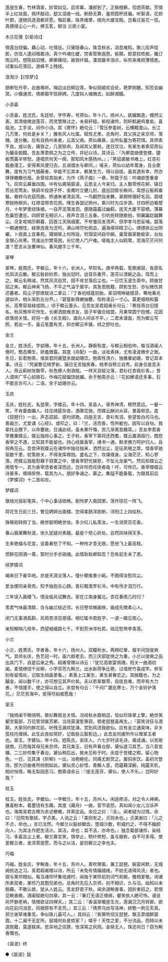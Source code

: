 <!-- { "loadSidebar": true } -->
莲座生春，竹林滴翠，妙常如见。启帘幕，潘郎到了。正旃檀爇，恰团茶献。芳情半上红妆面，佩环敲动，郄又泪痕一线。断肠无算，羞把霞杯抚徧。听絮语，花娇叶颤，道随风逐浪都非愿。悔前番，珠弄维摩，绾向大雄宝殿。岂看过昙花一现，真撩得尘心一片。捧玉茗，聊当  兰房小宴。


木兰花慢【《偷诗》】

傍莲台绕徧，藕心动、吐情丝。只黛隐春山，珠含秋水，消息难知。歌儿绘声绘影，仿佳人遣闷暗裁诗。真个吟魂化蜨，焚香暂聚遐思。偷期，郎意较侬痴，纔订雨云时。想陈姑旧憾，卿卿痛彻，故锁纤眉。凄其酸辛泪点，纵煎来难把薄情医。试看仙花落后，游蜂不上残枝。


浪淘沙【《惊梦》】

肠断牡丹亭，此曲难听。梅边淡白柳边青。争似丽娘欢会处，艳梦刚醒。知否会幽冥。小像通灵。倩卿眉宇现婷娉。几度钩人魂魄去，如醉湘醹。


小添喜

小添喜，姓沈氏，名廷桢，字怀寿，号燕仙，年十八，扬州人。妩媚飘逸，翛然尘表。其清俊微逊莲芬，而灵慧殊过之，未易轩轾。俯视诸伶，则轩鹤避鸡羣矣。喜临池，工手谈，间作小诗。其《寄怀》絶句云：『雪压参差树，云横黯澹山。长江几万里，何处是乡关？』雅有风人吐属。赋性尤孝。总角时，其父挟之来京师，落魄，遂分散。后有自扬州来者，云其父病。燕仙痛甚，出所私蓄为寄药饵。其师素不良，或以告，痛笞之，几至殒命。及闻其父噩耗，遂日饮泣。有某生者素契燕仙为醵金脱籍。吾友萧君佩之为之立传，并纪以诗。其诗云：『为卿度曲便登楼，婕板莺簧半带愁。道唱奈何天一阕，那知风木感扬州。』；『黑貂裘敝书难上，红杏衫裁曲漫工。安得乘风便归去，五湖烟水与卿同。』嗟夫，燕仙以幼年鬻身，且业歌舞，度有为习气锢蔽者，卒能不忘其本，赖某生力，得以自拔。虽其遇有幸，然亦铮铮皦皦也哉。余曾综其始末，为作《燕子曲》一章，附载于后：吟魂欲堕重奋飞，风帘云幕垂四围。中有仙禽隔窗语，云思主人今来归。主人飘零傍花柳，镇日芳丛觅莺友。铁鹞半投游子怀，金鹰时立健儿肘。逡巡回辔长楸间，鸾想云髻鸦垂鬟。巷转乌衣窈而曲，桥通朱雀清且湾。一鸟翻然自来舞，翠翅修翎好毛羽。碧缕寒抛杨柳风，红襟湿带杏花雨。降生香国记扬州，乘兴时为瓜步游。廿四桥边看壁月，十年梦里绕珠楼。一自芹泥落淮泗，便随霜露过幽蓟。连天大厦不容栖，薄幕危巢恐遭忌。四顾曾无相识人，吞声含泪三五春。引吭宛转随歌拍，侧翼蹁跹蹴舞尘。况复呢喃历朝暮，回首江天隔烟雾。不夸雏凤发清声，但学孝乌思反哺。碧落一朝通悃忱，緑章连夜为沈吟。满山啼尽杜鹃血，遍海填将精卫心。缥缥排云出阴巘，卜居直上宜春苑。珊瑚架上何玲珑，玳瑁梁间自华婉。巢营翡翠敢偷安，台灿金银心尚寒。凭谁出尔樊笼困，长忆傍人门户难。嗟哉主人似鸥鹭，苦海茫茫问何渡？愿言从汝曹神仙，春风握手三千年。


翠琴

翠琴，姓周氏，字穉云，年十六，长洲人。早知名。庚辛两载，笙歌阒寂，各部名优风流云散。穉云髫龄妙质，独出冠时。迨音乐重开，莲芬以清婉之品，驾而上之。穉云名稍减，然其风流自赏，固不肯甘落后尘也。一日饮玉波生斋中。顾曲甘招之来。穉云神釆飞扬，不平之气溢于眉宇。其急思脱籍，顾影生愁，亦似微伤其迟暮者。捣尘子卽席赋诗二章云：『丁香初结蔻初胎，翠羽啁啾破细苔，蓦地春光遽如许，梢头渐到五分开。』『碧篁新箨嫩抽簪，恰称凌云一寸心。莫更烟梢和露长，高寒容易緑成阴。』顷于穉云箑头，见吾友吴君超甫长句云：『奏技燕台旧擅名，秋风憔悴可怜生。长卿洒脱难求友，屈子牢骚合结盟。月果常圆宁抱憾，花因欲落倍关情。好将一曲《长生殿》，谱向人间诉不平。』二君未谋面，而为穉云写照，若出一手。虽云笔墨有灵，抑亦穉云牢骚，倾之卽吐也。


金兰

金兰，姓汤氏，字幼珊，年十五，长洲人。静婉有度，与穉云相伯仲。每当酒阑人倦时，憨态横生，娇羞微露。其度《舟配》一曲，淡妆素抹，尤有凌波微步之致。冬日，彭君勉斋，偕吴君同甫暨余就幼珊饮。勉斋性清介，独雅眷幼珊，曾记其本事。诗云：『凭阑瞥见绮罗新，镇日无言独笑春。桃李自秾兰自秀，前身合是息夫人。燕云蓟树怅飘零，秋色撩人倒酒瓶。一样天涯赋沦落，君衫红杏我衫青。』昔人谓宋广平心如铁石，作梅花赋偏饶妩媚。余于勉斋亦云：『花如解语还多事，石不能言亦可人』二语。余于幼珊亦云。


玉庆

玉庆，姓杜氏，名堃荣，字蝶云，年十四，吴县人。骨秀神清，穆然意远。一颦一笑，不肯委曲媚人。往往绮筵杂沓，酒骤花驰，而蝶云酬对从容，羣嚣顿息。度《琵琶行》一出，声态双超，感均顽艳。四座无言，青衫有泪，弥望皆白司马也。善画兰，尤爱诵《心经》。或叩之，曰：『兰，洁而香，性所躭也，因写以自怡。我辈托业猥下，以命蹇故。日诵此经，虽未果忏悔，庶几渐离苦趣耳。』吾友李君香宰雅重蝶云，蝶云独倾心事之。壬子秋，香宰下第将还西蜀，蝶云置酒祖行。既悲香宰之不遇，又知其不能留也。持心经属香宰，缮书一通，默求佛力呵护归人，且祝再见云。吾尝谛观蝶云在诸伶中独往独来，洒然出尘，足征夙根之厚。惜香宰驰驱数千里，杖策款关，不得发挥襟抱。盛名之下，坎壈缠身。尘海茫茫，知心寥落。而蝶云独能慰藉于寂寞之中，使香宰舒忧娱悲，不坠元龙豪气。然后知蝶云之用情专一，其为香宰虑者者深而远，岂非伶而任侠者哉！吁，可传已。香宰赠蝶云诗甚多，缠绵悱恻，载其为人。朋好争诵之、慕之。集隘不能备载，为録其前后《梦蝶词》十二首如左。


梦蝶词

银烛光摇彩笔挥，个中心事话依稀。剧怜梦入南园里，荡作琼花一阵飞。

荷花生日前三日，瞥见娉婷出画楼。您得柔肠浑欲断，浔阳江上四纮秋。

珠喉宛转佩丁当，絶世聪明絶世妆。多少红儿私羡汝，一生消受百花香。

春山眉黛蘸秋波，坐久犹疑对素娥。最是个侬心折处，自然风味得天多。

生来艳福与花宜，说着春愁了不知。一种怜才意无限，愿他飞上最高枝。

惯醉花阴酒一尊，暂时分手亦销魂。此情耿耿卿知否？恐有前生未了恩。


续梦蝶词

朅来日下豪华地，亦是天涯沦落人。僮仆揶揄羣小妬，不图得汝慰风尘。

爱汝便同亲骨肉，知予独抱古心肠。青衫黯澹罗衫冷，中有怜才泪万行。

三年误入画楼飞，惜汝临风试舞衣。家在江南身冀北，杏花春雨几时归？

羡君气味最清醇，合与幽兰结近邻。长日卷帘摊画帙，画成先赠素心人。

闭门无事酒孤斟，风雨苍凉百感侵。相忆辄书君姓字，一波一磔见侬心。

亲知睽隔几经年，西望岷峨路七千。不到芳洲寻杜若，祗应愁煞李青莲。


小兰

小兰，姓萧氏，字者香，年十六，扬州人。双瞳秋水，两颊红晕，眉宇间饶俊爽气。其师长庆，色艺冠一时。虽六郎老去，而三庆部犹倚之为重。小兰以俊爽之品出其门下，自是后来之秀。超甫曾赠以诗云：『犹忆高歌宴佩珊，阳关一曲酒初阑。柔情缭绕千丝柳，小字芬芳九畹兰。出水新荷争比艳，过墙修竹喜成竿。叅军别有留情处，记取生绡画里看。』素善上江某生，某生甚眷恋之。其脱籍也，为之醵金。闻以数千计，亦可想见其声价矣。夫以若辈飘零，自拔良难，而卒有大力者，不惜援手，使之得以自立。余尝有句云：『千间广厦庇寒士，万个金铃护落花。』茫茫苦海中，安得尽如痴愿哉！


翠玉

『独倚阑干眼倍明，歌衫舞扇总关情。况经秋水眉梢逗，恰似珍珠掌上擎。絶世笑颦空菊部，万花管领属芳卿。当场莫漫笙箫寂，顿老琵琶喜再生。』『莫笑诗狂与酒颠，大家同约醉花前。听残玉漏欢犹涌，赏到风流我欲仙。应有金兰通臭味，非关弦柱托缠绵。此生此夜如常好，记取肤云鬓影边。』此吾友同甫所作以赠翠玉者也。翠玉，字黛仙，年十四，姓陈氏，安庆人。六七岁时读毛诗，甫成诵。以贫故就商，已而偕其母兄来京师。其兄美玉，旧有声春台部，黛仙遂习其艺。当八音宣播，二三妙伶集于春台。黛仙稍后出，故未见称于时。余尝于登楼之暇，留心物色。一日，见其演《折柳》一出，冶艳絶伦。同甫尤剧赏之。屡招余饮。盖初次登场，卽为识曲者所倾倒如此。黛仙灵心妙悟，善解人意，而藴藉深婉，纯露天机，相对怡情，略无梨园恶习。勉斋语余云：『座无莲芬、黛仙，使人不乐。』岂阿好哉？


桂玉

桂玉，姓张氏，字蟾仙，一字穉兰，年十五，苏州人。闲适修洁，对之令人神爽。雅喜粉本。着墨饶有生趣。其度《藏舟》一曲，音节哀怨，真如闻小女儿泣诉声也。海南吴君古樵为余述梗概，并索定品。余应之曰：『洁』。闻者疑为过情。余曰：『旧院有歌妓，字贞美。人诮之云：「美则有之，贞则未也。」贞美谢曰：「儿之不贞，命也。」言已泫然。今穉兰以髫龄穉齿，堕刼沙数，积威约之，不得不腼颜向人，为其主作肥生活计。其洁，命也；其不洁，亦命也。』独念菊部诸伶，染结习，多嚣且尘上者。穉兰寡言笑，慎举止，秾纤修短，虽与服称，自不可多得。使爱穉兰者，发须菩提愿，而与之以洁，是则穉兰之幸也夫。


巧福

巧福，姓金氏，字畹香，年十五，苏州人。善吹箫笛，兼工琵琶。婉娈闲默，无城阙佻达之习。吴君超甫赠以诗，所云『未免有情偏缱绻，不妨无语得风流』者也。貌与某伶相似。每当诸伶环集戏谑时，闻独于某伶前则词气和婉，雅相爱敬。询诸所素契者，某伶乃其胞兄弟也。总角时先后入京师，初不相识，久与洽。始知以未脱藉，不敢认故，犹从人姓云。吾友舒君子秋。闻余道畹香事，因折柬招之，若恨见畹香晚，酒阑赋絶句四章。其一云：『春灯无语正缠绵，颦笑依人絶可怜。谩说风怀删老衲，情根欲证四禅天。』其二云：『香温翠暖座生光，莲漏沉沉月转廊。欲向花前问消息，同根原有不言芳。』其三云：『倩界乌丝写洛神，娇憨一例见天真。郑兰谢草难重觅，争似珠儿最可人。』其四云：『紫箫吹彻又琵琶，飘玉霏烟醉碧霞。十二阑干无定所，层城何处是侬家？』嗟乎！天性之爱，不分流品，而特以未遑脱籍，莫遂联床。悲异地之埙篪，怅深宵之风雨。金赎无人，珠还何日？窃为畹香慨也。

《昙波》终


●《昙波》跋

